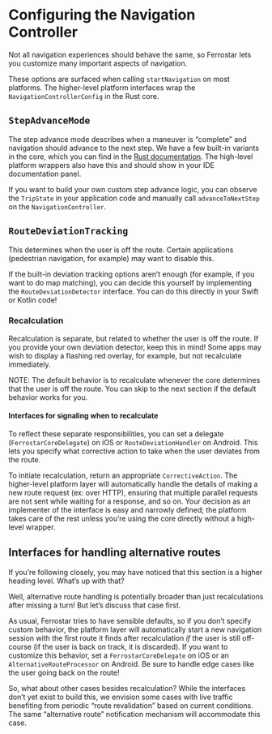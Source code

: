 # Configuring the Navigation Controller

Not all navigation experiences should behave the same,
so Ferrostar lets you customize many important aspects of navigation.

These options are surfaced when calling `startNavigation` on most platforms.
The higher-level platform interfaces wrap the `NavigationControllerConfig` in the Rust core.

## `StepAdvanceMode`

The step advance mode describes when a maneuver is “complete”
and navigation should advance to the next step.
We have a few built-in variants in the core,
which you can find in the [Rust documentation](https://docs.rs/ferrostar/latest/ferrostar/navigation_controller/models/enum.StepAdvanceMode.html).
The high-level platform wrappers also have this and should show in your IDE documentation panel.

If you want to build your own custom step advance logic, you can observe the `TripState`
in your application code and manually call `advanceToNextStep` on the `NavigationController`.

## `RouteDeviationTracking`

This determines when the user is off the route.
Certain applications (pedestrian navigation, for example) may want to disable this.

If the built-in deviation tracking options aren’t enough
(for example, if you want to do map matching),
you can decide this yourself by implementing the `RouteDeviationDetector` interface.
You can do this directly in your Swift or Kotlin code!

### Recalculation

Recalculation is separate, but related to whether the user is off the route.
If you provide your own deviation detector, keep this in mind!
Some apps may wish to display a flashing red overlay, for example, but not recalculate immediately.

NOTE: The default behavior is to recalculate whenever the core determines that the user is off the route.
You can skip to the next section if the default behavior works for you.

#### Interfaces for signaling when to recalculate

To reflect these separate responsibilities,
you can set a delegate (`FerrostarCoreDelegate`) on iOS
or `RouteDeviationHandler` on Android.
This lets you specify what corrective action to take when the user deviates from the route.

To initiate recalculation, return an appropriate `CorrectiveAction`.
The higher-level platform layer will automatically handle the details
of making a new route request (ex: over HTTP),
ensuring that multiple parallel requests are not sent while waiting for a response,
and so on.
Your decision as an implementer of the interface is easy and narrowly defined;
the platform takes care of the rest unless you’re using the core directly
without a high-level wrapper.

## Interfaces for handling alternative routes

If you’re following closely, you may have noticed that this section is a higher heading level.
What’s up with that?

Well, alternative route handling is potentially broader than just recalculations after missing a turn!
But let’s discuss that case first.

As usual, Ferrostar tries to have sensible defaults,
so if you don’t specify custom behavior,
the platform layer will automatically start a new navigation session
with the first route it finds after recalculation
*if* the user is still off-course (if the user is back on track, it is discarded).
If you want to customize this behavior,
set a `FerrostarCoreDelegate` on iOS or an `AlternativeRouteProcessor` on Android.
Be sure to handle edge cases like the user going back on the route!

So, what about other cases besides recalculation?
While the interfaces don’t yet exist to build this,
we envision some cases with live traffic benefiting from periodic
“route revalidation” based on current conditions.
The same “alternative route” notification mechanism
will accommodate this case.